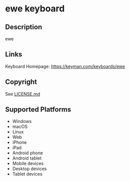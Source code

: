ewe keyboard
==============

Description
-----------
ewe

Links
-----
Keyboard Homepage: https://keyman.com/keyboards/ewe

Copyright
---------
See [LICENSE.md](LICENSE.md)

Supported Platforms
-------------------
 * Windows
 * macOS
 * Linux
 * Web
 * iPhone
 * iPad
 * Android phone
 * Android tablet
 * Mobile devices
 * Desktop devices
 * Tablet devices

